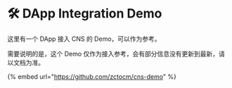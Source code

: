 # 🛠 DApp Integration Demo

这里有一个 DApp 接入 CNS 的 Demo，可以作为参考。

需要说明的是，这个 Demo 仅作为接入参考，会有部分信息没有更新到最新，请以文档为准。

{% embed url="https://github.com/zctocm/cns-demo" %}

